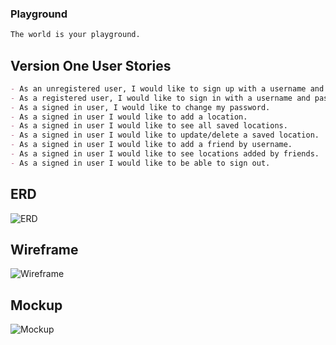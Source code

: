 ### Playground
```md
The world is your playground.
```
## Version One User Stories

```md
- As an unregistered user, I would like to sign up with a username and password.
- As a registered user, I would like to sign in with a username and password.
- As a signed in user, I would like to change my password.
- As a signed in user I would like to add a location.
- As a signed in user I would like to see all saved locations.
- As a signed in user I would like to update/delete a saved location.
- As a signed in user I would like to add a friend by username.
- As a signed in user I would like to see locations added by friends.
- As a signed in user I would like to be able to sign out.
```

## ERD
![ERD](https://i.imgur.com/JBzb5JL.png)
## Wireframe
![Wireframe](https://i.imgur.com/4hN5vau.png)
## Mockup
![Mockup](https://i.imgur.com/up6CD99.png)